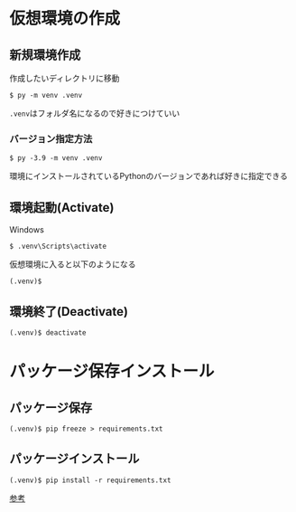 # 仮想環境の作成

## 新規環境作成

作成したいディレクトリに移動

```
$ py -m venv .venv
```

`.venv`はフォルダ名になるので好きにつけていい

### バージョン指定方法

```
$ py -3.9 -m venv .venv
```

環境にインストールされているPythonのバージョンであれば好きに指定できる

## 環境起動(Activate)

Windows
```
$ .venv\Scripts\activate
```

仮想環境に入ると以下のようになる

```
(.venv)$
```

## 環境終了(Deactivate)

```
(.venv)$ deactivate
```

# パッケージ保存インストール

## パッケージ保存

```
(.venv)$ pip freeze > requirements.txt
```

## パッケージインストール
```
(.venv)$ pip install -r requirements.txt
```

[参考](https://www.python.jp/install/windows/venv.html)
